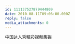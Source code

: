 ```yaml
---
id: 111137527879444809
date: 2010-08-11T09:06:00.000Z
reply: false
media_attachments: 0
---
```


中国达人秀精彩视频集锦 ​​​​

